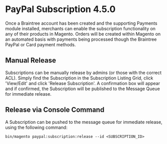 # PayPal Subscription 4.5.0

Once a Braintree account has been created and the supporting Payments module installed, merchants can enable the subscription functionality on any of their products in Magento. Orders will be created within Magento on an automated basis with payments being processed though the Braintree PayPal or Card payment methods.

## Manual Release
Subscriptions can be manually release by admins (or those with the correct ACL).
Simply find the Subscription in the Subscription Listing Grid, click 'View/Edit' and click 'Release Subscription'.
A confirmation box will appear and if confirmed, the Subscription will be published to the Message Queue for
immediate release.

## Release via Console Command
A Subscription can be pushed to the message queue for immediate release, using the following command:

`bin/magento paypal:subscription:release --id <SUBSCRIPTION_ID>`
